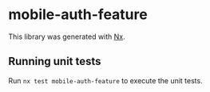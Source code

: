 # mobile-auth-feature

This library was generated with [Nx](https://nx.dev).

## Running unit tests

Run `nx test mobile-auth-feature` to execute the unit tests.
